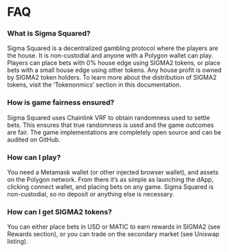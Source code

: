 # FAQ

### What is Sigma Squared?

Sigma Squared is a decentralized gambling protocol where the players are the house.  It is non-custodial and anyone with a Polygon wallet can play.  Players can place bets with 0% house edge using SIGMA2 tokens, or place bets with a small house edge using other tokens.  Any house profit is owned by SIGMA2 token holders.  To learn more about the distribution of SIGMA2 tokens, visit the ‘Tokenonmics’ section in this documentation.

### How is game fairness ensured?

Sigma Squared uses Chainlink VRF to obtain randomness used to settle bets.  This ensures that true randomness is used and the game outcomes are fair.  The game implementations are completely open source and can be audited on GitHub.

### How can I play?

You need a Metamask wallet (or other injected browser wallet), and assets on the Polygon network.  From there it’s as simple as launching the dApp, clicking connect wallet, and placing bets on any game.  Sigma Squared is non-custodial, so no deposit or anything else is necessary.

### How can I get SIGMA2 tokens?

You can either place bets in USD or MATIC to earn rewards in SIGMA2 (see Rewards section), or you can trade on the secondary market (see Uniswap listing).